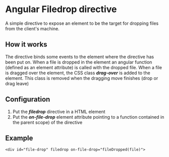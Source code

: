 # Angular Filedrop directive
A simple directive to expose an element to be the target for dropping files from the client's machine.

## How it works
The directive binds some events to the element where the directive has been put on. When a file is dropped in the element an angular function (defined as an element attribute) is called with the dropped file.
When a file is dragged over the element, the CSS class ***drag-over*** is added to the element. This class is removed when the dragging move finishes (drop or drag leave)

## Configuration
1. Put the ***filedrop*** directive in a HTML element
2. Put the ***on-file-drop*** element attribute pointing to a function contained in the parent scope) of the directive

## Example
`<div id="file-drop" filedrop on-file-drop="fileDropped(file)">`
